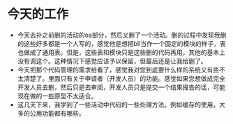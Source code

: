 # 今天的工作  
+ 今天去补之前删的活动的oa部分，然后又删了一个活动。删的过程中发现我删的这些好多都是一个人写的，感觉他是想把bll当作一个固定的模块的样子，表也做成了通用表。但是，这些表和模块只是这些删的代码再用，其他的基本上没有调这个。这种情况下感觉应该予以保留，但最后还是让我给删了。  
+ 今天把那个代码管理的需求给看了，感觉我对您到底要什么样的系统又有些不太清楚了。里面只有关于申请者（开发人员）的功能。感觉如果您想做成完全开发人员去删，然后只是去审阅，开发人员只是提交一个结果报告的话，可能现在做的一些原型不太适合。  
+ 这几天下来，我学到了一些活动中代码的一些处理方法。例如缓存的使用，大多的公用功能都有哪些。